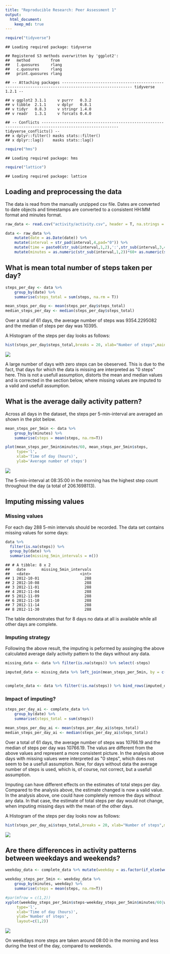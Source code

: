 ```yaml
---
title: "Reproducible Research: Peer Assessment 1"
output: 
  html_document:
    keep_md: true
---
```



```r
require("tidyverse")
```

```
## Loading required package: tidyverse
```

```
## Registered S3 methods overwritten by 'ggplot2':
##   method         from 
##   [.quosures     rlang
##   c.quosures     rlang
##   print.quosures rlang
```

```
## -- Attaching packages ----------------------------------------------------------------------------------------------------- tidyverse 1.2.1 --
```

```
## v ggplot2 3.1.1     v purrr   0.3.2
## v tibble  2.1.1     v dplyr   0.8.1
## v tidyr   0.8.3     v stringr 1.4.0
## v readr   1.3.1     v forcats 0.4.0
```

```
## -- Conflicts -------------------------------------------------------------------------------------------------------- tidyverse_conflicts() --
## x dplyr::filter() masks stats::filter()
## x dplyr::lag()    masks stats::lag()
```

```r
require("hms")
```

```
## Loading required package: hms
```

```r
require("lattice")
```

```
## Loading required package: lattice
```


## Loading and preprocessing the data

The data is read from the manually unzipped csv file. Dates are converted to date objects and timestamps are converted to a consistent HH:MM format and minutes format.

```r
raw_data <- read.csv("activity/activity.csv", header = T, na.strings = "NA")

data <- raw_data %>% 
    mutate(date = as.Date(date)) %>% 
    mutate(interval = str_pad(interval,4,pad="0")) %>% 
    mutate(time = paste0(str_sub(interval,1,2),':',str_sub(interval,3,4))) %>% 
    mutate(minutes = as.numeric(str_sub(interval,1,2))*60+ as.numeric(str_sub(interval,3,4)))
```



## What is mean total number of steps taken per day?


```r
steps_per_day <- data %>% 
    group_by(date) %>% 
    summarise(steps_total = sum(steps, na.rm = T))

mean_steps_per_day <- mean(steps_per_day$steps_total)
median_steps_per_day <- median(steps_per_day$steps_total)
```

Over a total of 61 days, the average number of steps was 9354.2295082 and the median of steps per day was 10395. 

A Histogram of the steps per day looks as follows:


```r
hist(steps_per_day$steps_total,breaks = 20, xlab="Number of steps",main = "Steps per day")
```

![](data_analysis_files/figure-html/steps_per_day_-_histogram-1.png)<!-- -->

A large number of days with zero steps can be obeserved. This is due to the fact, that days for which the data is missing are interpreted as "0 steps" here. This is not a usefull assumption, distorts the mean and median values and is corrected in the section below, where missing values are imputed to a valid and usefull assumption.

## What is the average daily activity pattern?

Across all  days in the dataset, the steps per 5-min-interval
are averaged an shown in the plot below.


```r
mean_steps_per_5min <- data %>% 
    group_by(minutes) %>% 
    summarise(steps = mean(steps, na.rm=T)) 

plot(mean_steps_per_5min$minutes/60, mean_steps_per_5min$steps,
     type='l',
     xlab='Time of day (hours)',
     ylab='Average number of steps')
```

![](data_analysis_files/figure-html/daily_activity_pattern-1.png)<!-- -->

The 5-min-interval at 08:35:00 in the morning has the highest step count throughout the day (a total of 206.1698113). 


## Imputing missing values

### Missing values

For each day 288 5-min intervals should be recorded. The data set
contains missing values for  some days:


```r
data %>% 
  filter(is.na(steps)) %>%
  group_by(date) %>% 
  summarise(missing_5min_intervals = n())
```

```
## # A tibble: 8 x 2
##   date       missing_5min_intervals
##   <date>                      <int>
## 1 2012-10-01                    288
## 2 2012-10-08                    288
## 3 2012-11-01                    288
## 4 2012-11-04                    288
## 5 2012-11-09                    288
## 6 2012-11-10                    288
## 7 2012-11-14                    288
## 8 2012-11-30                    288
```
The table demonstrates that for 8 days no data at all is available while all other days are complete.

### Imputing strategy

Following the above result, the imputing is peformed by assinging the above calculated average daily activity pattern to the days without any data.


```r
missing_data <- data %>% filter(is.na(steps)) %>% select(-steps)

imputed_data <- missing_data %>% left_join(mean_steps_per_5min, by = c("minutes" = "minutes"))


complete_data <- data %>% filter(!is.na(steps)) %>% bind_rows(imputed_data)
```

### Impact of imputing?


```r
steps_per_day_ai <- complete_data %>% 
    group_by(date) %>% 
    summarise(steps_total = sum(steps))

mean_steps_per_day_ai <- mean(steps_per_day_ai$steps_total)
median_steps_per_day_ai <- median(steps_per_day_ai$steps_total)
```

Over a total of 61 days, the average number of steps was 10766.19 and the median of steps per day was 10766.19. The valus are different from the above values and represent a more consistent picture. In the analysis above days with missing values were interpreted as "0 steps", which does not seem to be a usefull assumption. Now, for days without data the average number of steps is used, which is, of course, not correct, but a usefull assumption.

Imputing can have different effects on the estimates of total steps per day. Compared to the analysis above, the estimate changed is now a valid value. In the analysis above, one could have completely remove the days without any data. In that case, the estimate of total steps per day would not change, when imputing missing days with the mean of the other days.

A Histogram of the steps per day looks now as follows:


```r
hist(steps_per_day_ai$steps_total,breaks = 20, xlab="Number of steps",main = "Steps per day")
```

![](data_analysis_files/figure-html/steps_per_day_after_imputing_-_histogram-1.png)<!-- -->



## Are there differences in activity patterns between weekdays and weekends?



```r
weekday_data <- complete_data %>% mutate(weekday = as.factor(if_else(weekdays(date) %in% c("Samstag","Sonntag"),"weekend","weekday")))
```


```r
weekday_steps_per_5min <- weekday_data %>% 
    group_by(minutes, weekday) %>% 
    summarise(steps = mean(steps, na.rm=T)) 

#par(mfrow = c(1,2))
xyplot(weekday_steps_per_5min$steps~weekday_steps_per_5min$minutes/60|weekday_steps_per_5min$weekday,
     type='l',
     xlab='Time of day (hours)',
     ylab='Number of steps',
     layout=c(1,2))
```

![](data_analysis_files/figure-html/weekday_plot-1.png)<!-- -->

On weekdays more steps are taken around 08:00 in the morning and less during the trest of the day, compared to weekends.
